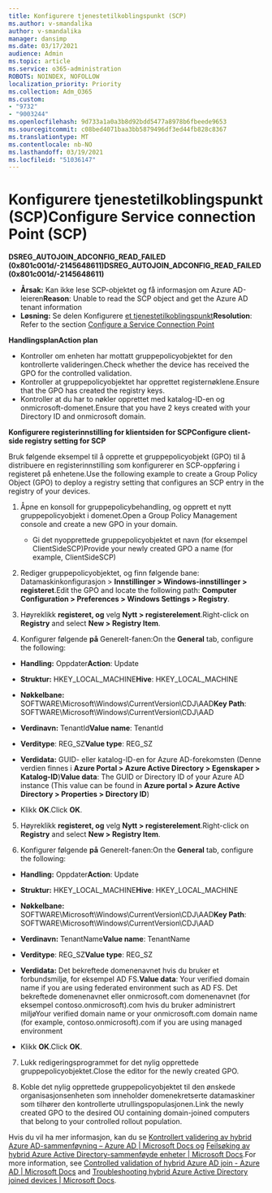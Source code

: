 ```yaml
---
title: Konfigurere tjenestetilkoblingspunkt (SCP)
ms.author: v-smandalika
author: v-smandalika
manager: dansimp
ms.date: 03/17/2021
audience: Admin
ms.topic: article
ms.service: o365-administration
ROBOTS: NOINDEX, NOFOLLOW
localization_priority: Priority
ms.collection: Adm_O365
ms.custom:
- "9732"
- "9003244"
ms.openlocfilehash: 9d733a1a0a3b8d92bdd5477a8978b6fbeede9653
ms.sourcegitcommit: c08bed4071baa3bb5879496df3ed44fb828c8367
ms.translationtype: MT
ms.contentlocale: nb-NO
ms.lasthandoff: 03/19/2021
ms.locfileid: "51036147"
---
```

# <a name="configure-service-connection-point-scp"></a><span data-ttu-id="9937c-102">Konfigurere tjenestetilkoblingspunkt (SCP)</span><span class="sxs-lookup"><span data-stu-id="9937c-102">Configure Service connection Point (SCP)</span></span>

<span data-ttu-id="9937c-103">**DSREG_AUTOJOIN_ADCONFIG_READ_FAILED (0x801c001d/-2145648611)**</span><span class="sxs-lookup"><span data-stu-id="9937c-103">**DSREG_AUTOJOIN_ADCONFIG_READ_FAILED (0x801c001d/-2145648611)**</span></span>

- <span data-ttu-id="9937c-104">**Årsak:** Kan ikke lese SCP-objektet og få informasjon om Azure AD-leieren</span><span class="sxs-lookup"><span data-stu-id="9937c-104">**Reason**: Unable to read the SCP object and get the Azure AD tenant information</span></span>
- <span data-ttu-id="9937c-105">**Løsning:** Se delen Konfigurere [et tjenestetilkoblingspunkt](https://docs.microsoft.com/azure/active-directory/devices/hybrid-azuread-join-federated-domains#configure-hybrid-azure-ad-join)</span><span class="sxs-lookup"><span data-stu-id="9937c-105">**Resolution**: Refer to the section [Configure a Service Connection Point](https://docs.microsoft.com/azure/active-directory/devices/hybrid-azuread-join-federated-domains#configure-hybrid-azure-ad-join)</span></span>


<span data-ttu-id="9937c-106">**Handlingsplan**</span><span class="sxs-lookup"><span data-stu-id="9937c-106">**Action plan**</span></span>

- <span data-ttu-id="9937c-107">Kontroller om enheten har mottatt gruppepolicyobjektet for den kontrollerte valideringen.</span><span class="sxs-lookup"><span data-stu-id="9937c-107">Check whether the device has received the GPO for the controlled validation.</span></span>
- <span data-ttu-id="9937c-108">Kontroller at gruppepolicyobjektet har opprettet registernøklene.</span><span class="sxs-lookup"><span data-stu-id="9937c-108">Ensure that the GPO has created the registry keys.</span></span>
- <span data-ttu-id="9937c-109">Kontroller at du har to nøkler opprettet med katalog-ID-en og onmicrosoft-domenet.</span><span class="sxs-lookup"><span data-stu-id="9937c-109">Ensure that you have 2 keys created with your Directory ID and onmicrosoft domain.</span></span>

<span data-ttu-id="9937c-110">**Konfigurere registerinnstilling for klientsiden for SCP**</span><span class="sxs-lookup"><span data-stu-id="9937c-110">**Configure client-side registry setting for SCP**</span></span>

<span data-ttu-id="9937c-111">Bruk følgende eksempel til å opprette et gruppepolicyobjekt (GPO) til å distribuere en registerinnstilling som konfigurerer en SCP-oppføring i registeret på enhetene.</span><span class="sxs-lookup"><span data-stu-id="9937c-111">Use the following example to create a Group Policy Object (GPO) to deploy a registry setting that configures an SCP entry in the registry of your devices.</span></span>

1. <span data-ttu-id="9937c-112">Åpne en konsoll for gruppepolicybehandling, og opprett et nytt gruppepolicyobjekt i domenet.</span><span class="sxs-lookup"><span data-stu-id="9937c-112">Open a Group Policy Management console and create a new GPO in your domain.</span></span>
     - <span data-ttu-id="9937c-113">Gi det nyopprettede gruppepolicyobjektet et navn (for eksempel ClientSideSCP)</span><span class="sxs-lookup"><span data-stu-id="9937c-113">Provide your newly created GPO a name (for example, ClientSideSCP)</span></span>

2. <span data-ttu-id="9937c-114">Rediger gruppepolicyobjektet, og finn følgende bane: Datamaskinkonfigurasjon > **Innstillinger > Windows-innstillinger > registeret**.</span><span class="sxs-lookup"><span data-stu-id="9937c-114">Edit the GPO and locate the following path: **Computer Configuration > Preferences > Windows Settings > Registry**.</span></span>

3. <span data-ttu-id="9937c-115">Høyreklikk **registeret, og** velg **Nytt > registerelement**.</span><span class="sxs-lookup"><span data-stu-id="9937c-115">Right-click on **Registry** and select **New > Registry Item**.</span></span>

4. <span data-ttu-id="9937c-116">Konfigurer følgende **på** Generelt-fanen:</span><span class="sxs-lookup"><span data-stu-id="9937c-116">On the **General** tab, configure the following:</span></span>
  
- <span data-ttu-id="9937c-117">**Handling:** Oppdater</span><span class="sxs-lookup"><span data-stu-id="9937c-117">**Action**: Update</span></span>
    
- <span data-ttu-id="9937c-118">**Struktur:** HKEY_LOCAL_MACHINE</span><span class="sxs-lookup"><span data-stu-id="9937c-118">**Hive**: HKEY_LOCAL_MACHINE</span></span>
    
- <span data-ttu-id="9937c-119">**Nøkkelbane:** SOFTWARE\Microsoft\Windows\CurrentVersion\CDJ\AAD</span><span class="sxs-lookup"><span data-stu-id="9937c-119">**Key Path**: SOFTWARE\Microsoft\Windows\CurrentVersion\CDJ\AAD</span></span>
    
- <span data-ttu-id="9937c-120">**Verdinavn:** TenantId</span><span class="sxs-lookup"><span data-stu-id="9937c-120">**Value name**: TenantId</span></span>
    
- <span data-ttu-id="9937c-121">**Verditype**: REG_SZ</span><span class="sxs-lookup"><span data-stu-id="9937c-121">**Value type**: REG_SZ</span></span>
    
- <span data-ttu-id="9937c-122">**Verdidata:** GUID- eller katalog-ID-en for Azure AD-forekomsten (Denne verdien finnes i **Azure Portal > Azure Active Directory > Egenskaper > Katalog-ID**)</span><span class="sxs-lookup"><span data-stu-id="9937c-122">**Value data**: The GUID or Directory ID of your Azure AD instance (This value can be found in **Azure portal > Azure Active Directory > Properties > Directory ID**)</span></span>
 
- <span data-ttu-id="9937c-123">Klikk **OK**.</span><span class="sxs-lookup"><span data-stu-id="9937c-123">Click **OK**.</span></span>
 
5. <span data-ttu-id="9937c-124">Høyreklikk **registeret, og** velg **Nytt > registerelement**.</span><span class="sxs-lookup"><span data-stu-id="9937c-124">Right-click on **Registry** and select **New > Registry Item**.</span></span>

6. <span data-ttu-id="9937c-125">Konfigurer følgende **på** Generelt-fanen:</span><span class="sxs-lookup"><span data-stu-id="9937c-125">On the **General** tab, configure the following:</span></span>
  
- <span data-ttu-id="9937c-126">**Handling:** Oppdater</span><span class="sxs-lookup"><span data-stu-id="9937c-126">**Action**: Update</span></span>
    
- <span data-ttu-id="9937c-127">**Struktur:** HKEY_LOCAL_MACHINE</span><span class="sxs-lookup"><span data-stu-id="9937c-127">**Hive**: HKEY_LOCAL_MACHINE</span></span>
    
- <span data-ttu-id="9937c-128">**Nøkkelbane:** SOFTWARE\Microsoft\Windows\CurrentVersion\CDJ\AAD</span><span class="sxs-lookup"><span data-stu-id="9937c-128">**Key Path**: SOFTWARE\Microsoft\Windows\CurrentVersion\CDJ\AAD</span></span>
    
- <span data-ttu-id="9937c-129">**Verdinavn:** TenantName</span><span class="sxs-lookup"><span data-stu-id="9937c-129">**Value name**: TenantName</span></span>
    
- <span data-ttu-id="9937c-130">**Verditype**: REG_SZ</span><span class="sxs-lookup"><span data-stu-id="9937c-130">**Value type**: REG_SZ</span></span>
    
- <span data-ttu-id="9937c-131">**Verdidata:** Det bekreftede domenenavnet hvis du bruker et forbundsmiljø, for eksempel AD FS.</span><span class="sxs-lookup"><span data-stu-id="9937c-131">**Value data**: Your verified domain name if you are using federated environment such as AD FS.</span></span> <span data-ttu-id="9937c-132">Det bekreftede domenenavnet eller onmicrosoft.com domenenavnet (for eksempel contoso.onmicrosoft).com hvis du bruker administrert miljø</span><span class="sxs-lookup"><span data-stu-id="9937c-132">Your verified domain name or your onmicrosoft.com domain name (for example, contoso.onmicrosoft).com if you are using managed environment</span></span>

- <span data-ttu-id="9937c-133">Klikk **OK**.</span><span class="sxs-lookup"><span data-stu-id="9937c-133">Click **OK**.</span></span>

7. <span data-ttu-id="9937c-134">Lukk redigeringsprogrammet for det nylig opprettede gruppepolicyobjektet.</span><span class="sxs-lookup"><span data-stu-id="9937c-134">Close the editor for the newly created GPO.</span></span>

8. <span data-ttu-id="9937c-135">Koble det nylig opprettede gruppepolicyobjektet til den ønskede organisasjonsenheten som inneholder domenekretserte datamaskiner som tilhører den kontrollerte utrullingspopulasjonen.</span><span class="sxs-lookup"><span data-stu-id="9937c-135">Link the newly created GPO to the desired OU containing domain-joined computers that belong to your controlled rollout population.</span></span>

<span data-ttu-id="9937c-136">Hvis du vil ha mer informasjon, kan du se [Kontrollert validering av hybrid Azure AD-sammenføyning – Azure AD | Microsoft Docs og](https://docs.microsoft.com/azure/active-directory/devices/hybrid-azuread-join-control)  [Feilsøking av hybrid Azure Active Directory-sammenføyde enheter | Microsoft Docs](https://docs.microsoft.com/azure/active-directory/devices/troubleshoot-hybrid-join-windows-current).</span><span class="sxs-lookup"><span data-stu-id="9937c-136">For more information, see [Controlled validation of hybrid Azure AD join - Azure AD | Microsoft Docs](https://docs.microsoft.com/azure/active-directory/devices/hybrid-azuread-join-control) and  [Troubleshooting hybrid Azure Active Directory joined devices | Microsoft Docs](https://docs.microsoft.com/azure/active-directory/devices/troubleshoot-hybrid-join-windows-current).</span></span>









